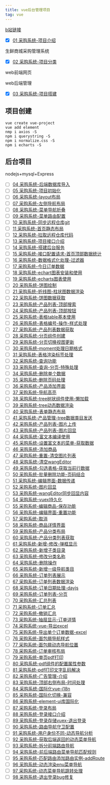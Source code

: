 ```yaml
---
title: vue后台管理项目
tag: vue
---
```


[b站链接](https://www.bilibili.com/video/BV1j5411o7xH/?spm_id_from=333.999.0.0&vd_source=c486ded0b26b82075e9c932c97bc4fc1)

- [x] [01 采购系统-项目介绍](https://www.bilibili.com/video/BV1j5411o7xH?p=1)

生鲜商城采购管理系统

- [x] [02 采购系统-项目分类](https://www.bilibili.com/video/BV1j5411o7xH?p=2)

web前端网页

web后端管理

- [x] [03 采购系统-项目搭建](https://www.bilibili.com/video/BV1j5411o7xH?p=3)

## 项目创建

```
vue create vue-project
vue add element
nmp i axios -S
npm i querystring -S
npm i normalize.css -S
npm i echarts -S

```

## 后台项目

nodejs+mysql+Express



- [ ] [04 采购系统-后端数据库导入](https://www.bilibili.com/video/BV1j5411o7xH?p=4)
- [ ] [05 采购系统-项目初始化](https://www.bilibili.com/video/BV1j5411o7xH?p=5)
- [ ] [06 采购系统-layout布局](https://www.bilibili.com/video/BV1j5411o7xH?p=6)
- [ ] [07 采购系统-左侧导航布局](https://www.bilibili.com/video/BV1j5411o7xH?p=7)
- [ ] [08 采购系统-菜单导航折叠](https://www.bilibili.com/video/BV1j5411o7xH?p=8)
- [ ] [09 采购系统-菜单路由配置](https://www.bilibili.com/video/BV1j5411o7xH?p=9)
- [ ] [10 采购系统-同步远程仓库git](https://www.bilibili.com/video/BV1j5411o7xH?p=10)
- [ ] [11 采购系统-首页静态布局](https://www.bilibili.com/video/BV1j5411o7xH?p=11)
- [ ] [12 采购系统-拉取远程仓库代码](https://www.bilibili.com/video/BV1j5411o7xH?p=12)
- [ ] [13 采购系统-项目接口介绍](https://www.bilibili.com/video/BV1j5411o7xH?p=13)
- [ ] [14 采购系统-搭建后台服务](https://www.bilibili.com/video/BV1j5411o7xH?p=14)
- [ ] [15 采购系统-接口配置请求-首页顶部数据统计](https://www.bilibili.com/video/BV1j5411o7xH?p=15)
- [ ] [16 采购系统-数据格式化处理-过滤器](https://www.bilibili.com/video/BV1j5411o7xH?p=16)
- [ ] [17 采购系统-今日订单数据](https://www.bilibili.com/video/BV1j5411o7xH?p=17)
- [ ] [18 采购系统-echart图表安装和使用](https://www.bilibili.com/video/BV1j5411o7xH?p=18)
- [ ] [19 采购系统-echarts图表使用](https://www.bilibili.com/video/BV1j5411o7xH?p=19)
- [ ] [20 采购系统-饼图绘制](https://www.bilibili.com/video/BV1j5411o7xH?p=20)
- [ ] [21 采购系统-折线图-柱状图数据渲染](https://www.bilibili.com/video/BV1j5411o7xH?p=21)
- [ ] [22 采购系统-饼图数据获取](https://www.bilibili.com/video/BV1j5411o7xH?p=22)
- [ ] [23 采购系统-产品列表-顶部搜索](https://www.bilibili.com/video/BV1j5411o7xH?p=23)
- [ ] [24 采购系统-产品列表-顶部按钮](https://www.bilibili.com/video/BV1j5411o7xH?p=24)
- [ ] [25 采购系统-表格table基本使用](https://www.bilibili.com/video/BV1j5411o7xH?p=25)
- [ ] [26 采购系统-表格编号-操作-样式处理](https://www.bilibili.com/video/BV1j5411o7xH?p=26)
- [ ] [27 采购系统-产品列表数据获取](https://www.bilibili.com/video/BV1j5411o7xH?p=27)
- [ ] [28 采购系统-分页组件创建](https://www.bilibili.com/video/BV1j5411o7xH?p=28)
- [ ] [29 采购系统-分页切换视图更新](https://www.bilibili.com/video/BV1j5411o7xH?p=29)
- [ ] [30 采购系统-moment处理日期格式](https://www.bilibili.com/video/BV1j5411o7xH?p=30)
- [ ] [31 采购系统-表格渲染标签处理](https://www.bilibili.com/video/BV1j5411o7xH?p=31)
- [ ] [32 采购系统-查询功能](https://www.bilibili.com/video/BV1j5411o7xH?p=32)
- [ ] [33 采购系统-查询-分页-特殊处理](https://www.bilibili.com/video/BV1j5411o7xH?p=33)
- [ ] [34 采购系统-删除单个数据](https://www.bilibili.com/video/BV1j5411o7xH?p=34)
- [ ] [35 采购系统-删除页码处理](https://www.bilibili.com/video/BV1j5411o7xH?p=35)
- [ ] [36 采购系统-产品添加界面](https://www.bilibili.com/video/BV1j5411o7xH?p=36)
- [ ] [37 采购系统-导航高亮](https://www.bilibili.com/video/BV1j5411o7xH?p=37)
- [ ] [38 采购系统-tree树状组件使用-懒加载](https://www.bilibili.com/video/BV1j5411o7xH?p=38)
- [ ] [39 采购系统-tree动态数据渲染](https://www.bilibili.com/video/BV1j5411o7xH?p=39)
- [ ] [40 采购系统-表单静态布局](https://www.bilibili.com/video/BV1j5411o7xH?p=40)
- [ ] [41 采购系统-产品管理-tree数据类目发送](https://www.bilibili.com/video/BV1j5411o7xH?p=41)
- [ ] [42 采购系统-产品列表-图片上传](https://www.bilibili.com/video/BV1j5411o7xH?p=42)
- [ ] [43 采购系统-产品列表-图片回显](https://www.bilibili.com/video/BV1j5411o7xH?p=43)
- [ ] [44 采购系统-富文本编译使用](https://www.bilibili.com/video/BV1j5411o7xH?p=44)
- [ ] [45 采购系统-设置富文本的菜单-获取数据](https://www.bilibili.com/video/BV1j5411o7xH?p=45)
- [ ] [46 采购系统-添加商品](https://www.bilibili.com/video/BV1j5411o7xH?p=46)
- [ ] [47 采购系统-重置-清空图片列表](https://www.bilibili.com/video/BV1j5411o7xH?p=47)
- [ ] [48 采购系统-清空wangEditor](https://www.bilibili.com/video/BV1j5411o7xH?p=48)
- [ ] [49 采购系统-勾选表格-获取当前行数据](https://www.bilibili.com/video/BV1j5411o7xH?p=49)
- [ ] [50 采购系统-批量删除功能-页码结合](https://www.bilibili.com/video/BV1j5411o7xH?p=50)
- [ ] [51 采购系统-编辑界面-数据传递](https://www.bilibili.com/video/BV1j5411o7xH?p=51)
- [ ] [52 采购系统-图片回显](https://www.bilibili.com/video/BV1j5411o7xH?p=52)
- [ ] [53 采购系统-wangEditor同步回显内容](https://www.bilibili.com/video/BV1j5411o7xH?p=53)
- [ ] [54 采购系统-vuex持久化](https://www.bilibili.com/video/BV1j5411o7xH?p=54)
- [ ] [55 采购系统-编辑商品-保存功能](https://www.bilibili.com/video/BV1j5411o7xH?p=55)
- [ ] [56 采购系统-编辑界面-重置功能](https://www.bilibili.com/video/BV1j5411o7xH?p=56)
- [ ] [57 采购系统-取消](https://www.bilibili.com/video/BV1j5411o7xH?p=57)
- [ ] [58 采购系统-商品详情界面](https://www.bilibili.com/video/BV1j5411o7xH?p=58)
- [ ] [59 采购系统-产品分类布局](https://www.bilibili.com/video/BV1j5411o7xH?p=59)
- [ ] [60 采购系统-产品分类列表获取](https://www.bilibili.com/video/BV1j5411o7xH?p=60)
- [ ] [61 采购系统-新增-修改-弹框显示](https://www.bilibili.com/video/BV1j5411o7xH?p=61)
- [ ] [62 采购系统-新增子类目录](https://www.bilibili.com/video/BV1j5411o7xH?p=62)
- [ ] [63 采购系统-修改分类名称](https://www.bilibili.com/video/BV1j5411o7xH?p=63)
- [ ] [64 采购系统-删除操作](https://www.bilibili.com/video/BV1j5411o7xH?p=64)
- [ ] [65 采购系统-新增一级导航类目](https://www.bilibili.com/video/BV1j5411o7xH?p=65)
- [ ] [66 采购系统-订单列表展示](https://www.bilibili.com/video/BV1j5411o7xH?p=66)
- [ ] [67 采购系统-订单列表数据渲染](https://www.bilibili.com/video/BV1j5411o7xH?p=67)
- [ ] [68 采购系统-订单日期处理-dayjs](https://www.bilibili.com/video/BV1j5411o7xH?p=68)
- [ ] [69 采购系统-订单列表-分页](https://www.bilibili.com/video/BV1j5411o7xH?p=69)
- [ ] [70 采购系统-汇总列表](https://www.bilibili.com/video/BV1j5411o7xH?p=70)
- [ ] [71 采购系统-订单汇总](https://www.bilibili.com/video/BV1j5411o7xH?p=71)
- [ ] [72 采购系统-撤销汇总](https://www.bilibili.com/video/BV1j5411o7xH?p=72)
- [ ] [73 采购系统-抽屉显示-订单详情](https://www.bilibili.com/video/BV1j5411o7xH?p=73)
- [ ] [74 采购系统-vue-导出excel](https://www.bilibili.com/video/BV1j5411o7xH?p=74)
- [ ] [75 采购系统-导出单个订单数据-excel](https://www.bilibili.com/video/BV1j5411o7xH?p=75)
- [ ] [76 采购系统-面包屑导航样式](https://www.bilibili.com/video/BV1j5411o7xH?p=76)
- [ ] [77 采购系统-面包屑动态导航位置](https://www.bilibili.com/video/BV1j5411o7xH?p=77)
- [ ] [78 采购系统-订单审核布局](https://www.bilibili.com/video/BV1j5411o7xH?p=78)
- [ ] [79 采购系统-单页pdf打印](https://www.bilibili.com/video/BV1j5411o7xH?p=79)
- [ ] [80 采购系统-pdf组件的配置属性参数](https://www.bilibili.com/video/BV1j5411o7xH?p=80)
- [ ] [81 采购系统-pdf打印文字乱码解决](https://www.bilibili.com/video/BV1j5411o7xH?p=81)
- [ ] [82 采购系统-广告管理-介绍](https://www.bilibili.com/video/BV1j5411o7xH?p=82)
- [ ] [83 采购系统-顶部右侧布局-时间处理](https://www.bilibili.com/video/BV1j5411o7xH?p=83)
- [ ] [84 采购系统-国际化vue-i18n](https://www.bilibili.com/video/BV1j5411o7xH?p=84)
- [ ] [85 采购系统-国际化切换-兼容](https://www.bilibili.com/video/BV1j5411o7xH?p=85)
- [ ] [86 采购系统-element-ui库国际化](https://www.bilibili.com/video/BV1j5411o7xH?p=86)
- [ ] [87 采购系统-登录布局](https://www.bilibili.com/video/BV1j5411o7xH?p=87)
- [ ] [88 采购系统-登录接口介绍](https://www.bilibili.com/video/BV1j5411o7xH?p=88)
- [ ] [89 采购系统-登录存储vuex-退出登录](https://www.bilibili.com/video/BV1j5411o7xH?p=89)
- [ ] [90 采购系统-路由导航守卫配置](https://www.bilibili.com/video/BV1j5411o7xH?p=90)
- [ ] [91 采购系统-用户身份不同-动态导航分析](https://www.bilibili.com/video/BV1j5411o7xH?p=91)
- [ ] [92 采购系统-获取后端返回的动态菜单导航](https://www.bilibili.com/video/BV1j5411o7xH?p=92)
- [ ] [93 采购系统-拆分前端路由导航](https://www.bilibili.com/video/BV1j5411o7xH?p=93)
- [ ] [94 采购系统-前后端路由菜单导航匹配规则](https://www.bilibili.com/video/BV1j5411o7xH?p=94)
- [ ] [95 采购系统-匹配路由添加路由实例-addRoute](https://www.bilibili.com/video/BV1j5411o7xH?p=95)
- [ ] [96 采购系统-动态渲染enu菜单导航](https://www.bilibili.com/video/BV1j5411o7xH?p=96)
- [ ] [97 采购系统-动态菜单导航跳转处理](https://www.bilibili.com/video/BV1j5411o7xH?p=97)
- [ ] [98 采购系统-退出登录bug修复](https://www.bilibili.com/video/BV1j5411o7xH?p=98)